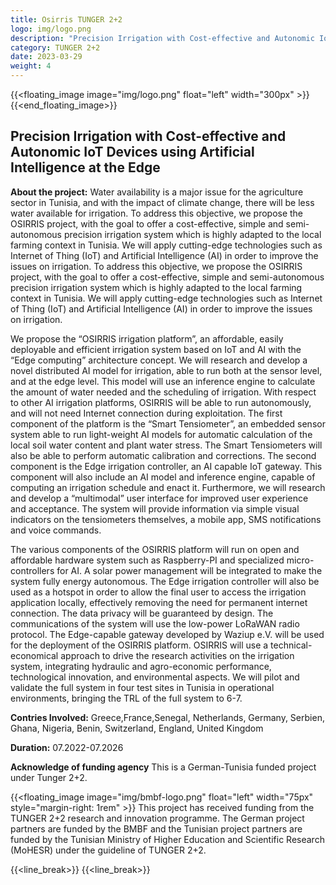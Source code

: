 ```yaml
---
title: Osirris TUNGER 2+2
logo: img/logo.png
description: "Precision Irrigation with Cost-effective and Autonomic IoT Devices using Artificial Intelligence at the Edge"
category: TUNGER 2+2
date: 2023-03-29
weight: 4
---
```


<!-- {{<single_page_banner>}} Osirris TUNGER 2+2 {{</single_page_banner >}} -->
<!-- {{<page_banner banner="/img/gray-shapes-banner.png">}}
# Osirris TUNGER 2+2
{{</page_banner >}} -->

{{<floating_image image="img/logo.png" float="left" width="300px" >}}
{{<end_floating_image>}}


## Precision Irrigation with Cost-effective and Autonomic IoT Devices using Artificial Intelligence at the Edge

**About the project:** Water availability is a major issue for the agriculture sector in Tunisia, and with the impact of climate change, there will be less water available for irrigation. To address this objective, we propose the OSIRRIS project, with the goal to offer a cost-effective, simple and semi-autonomous precision irrigation system which is highly adapted to the local farming context in Tunisia. We will apply cutting-edge technologies such as Internet of Thing (IoT) and Artificial Intelligence (AI) in order to improve the issues on irrigation. To address this objective, we propose the OSIRRIS project, with the goal to offer a cost-effective, simple and semi-autonomous precision irrigation system which is highly adapted to the local farming context in Tunisia. We will apply cutting-edge technologies such as Internet of Thing (IoT) and Artificial Intelligence (AI) in order to improve the issues on irrigation.

We propose the “OSIRRIS irrigation platform”, an affordable, easily deployable and efficient irrigation system based on IoT and AI with the “Edge computing” architecture concept. We will research and develop a novel distributed AI model for irrigation, able to run both at the sensor level, and at the edge level. This model will use an inference engine to calculate the amount of water needed and the scheduling of irrigation. With respect to other AI irrigation platforms, OSIRRIS will be able to run autonomously, and will not need Internet connection during exploitation.
The first component of the platform is the “Smart Tensiometer”, an embedded sensor system able to run light-weight AI models for automatic calculation of the local soil water content and plant water stress. The Smart Tensiometers will also be able to perform automatic calibration and corrections. The second component is the Edge irrigation controller, an AI capable IoT gateway. This component will also include an AI model and inference engine, capable of computing an irrigation schedule and enact it. Furthermore, we will research and develop a “multimodal” user interface for improved user experience and acceptance. The system will provide information via simple visual indicators on the tensiometers themselves, a mobile app, SMS notifications and voice commands.

The various components of the OSIRRIS platform will run on open and affordable hardware system such as Raspberry-PI and specialized micro-controllers for AI. A solar power management will be integrated to make the system fully energy autonomous. The Edge irrigation controller will also be used as a hotspot in order to allow the final user to access the irrigation application locally, effectively removing the need for permanent internet connection. The data privacy will be guaranteed by design. The communications of the system will use the low-power LoRaWAN radio protocol. The Edge-capable gateway developed by Waziup e.V. will be used for the deployment of the OSIRRIS platform. OSIRRIS will use a technical-economical approach to drive the research activities on the irrigation system, integrating hydraulic and agro-economic performance, technological innovation, and environmental aspects. We will pilot and validate the full system in four test sites in Tunisia in operational environments, bringing the TRL of the full system to 6-7.

**Contries Involved:** Greece,France,Senegal, Netherlands, Germany, Serbien, Ghana, Nigeria, Benin, Switzerland, England, United Kingdom

**Duration:** 07.2022-07.2026

**Acknowledge of funding agency**
This is a German-Tunisia funded project under Tunger 2+2. 

{{<floating_image image="img/bmbf-logo.png" float="left" width="75px" style="margin-right: 1rem" >}}
This project has received funding from the TUNGER 2+2 research and innovation programme. The German project partners are funded by the BMBF and the Tunisian project partners are funded by the Tunisian Ministry of Higher Education and Scientific Research (MoHESR) under the guideline of TUNGER 2+2.

{{<line_break>}}
{{<line_break>}}
